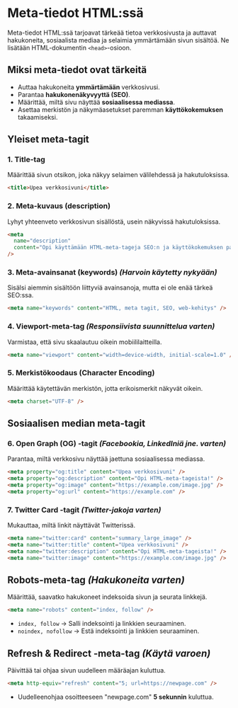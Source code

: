 # Meta-tiedot HTML:ssä

Meta-tiedot HTML:ssä tarjoavat tärkeää tietoa verkkosivusta ja auttavat hakukoneita, sosiaalista mediaa ja selaimia ymmärtämään sivun sisältöä. Ne lisätään HTML-dokumentin `<head>`-osioon.

## Miksi meta-tiedot ovat tärkeitä

- Auttaa hakukoneita **ymmärtämään** verkkosivusi.
- Parantaa **hakukonenäkyvyyttä (SEO)**.
- Määrittää, miltä sivu näyttää **sosiaalisessa mediassa**.
- Asettaa merkistön ja näkymäasetukset paremman **käyttökokemuksen** takaamiseksi.

## Yleiset meta-tagit

### 1. **Title-tag**

Määrittää sivun otsikon, joka näkyy selaimen välilehdessä ja hakutuloksissa.

```html
<title>Upea verkkosivuni</title>
```

### 2. **Meta-kuvaus (description)**

Lyhyt yhteenveto verkkosivun sisällöstä, usein näkyvissä hakutuloksissa.

```html
<meta
  name="description"
  content="Opi käyttämään HTML-meta-tageja SEO:n ja käyttökokemuksen parantamiseen."
/>
```

### 3. **Meta-avainsanat (keywords)** _(Harvoin käytetty nykyään)_

Sisälsi aiemmin sisältöön liittyviä avainsanoja, mutta ei ole enää tärkeä SEO:ssa.

```html
<meta name="keywords" content="HTML, meta tagit, SEO, web-kehitys" />
```

### 4. **Viewport-meta-tag** _(Responsiivista suunnittelua varten)_

Varmistaa, että sivu skaalautuu oikein mobiililaitteilla.

```html
<meta name="viewport" content="width=device-width, initial-scale=1.0" />
```

### 5. **Merkistökoodaus (Character Encoding)**

Määrittää käytettävän merkistön, jotta erikoismerkit näkyvät oikein.

```html
<meta charset="UTF-8" />
```

## Sosiaalisen median meta-tagit

### 6. **Open Graph (OG) -tagit** _(Facebookia, LinkedIniä jne. varten)_

Parantaa, miltä verkkosivu näyttää jaettuna sosiaalisessa mediassa.

```html
<meta property="og:title" content="Upea verkkosivuni" />
<meta property="og:description" content="Opi HTML-meta-tageista!" />
<meta property="og:image" content="https://example.com/image.jpg" />
<meta property="og:url" content="https://example.com" />
```

### 7. **Twitter Card -tagit** _(Twitter-jakoja varten)_

Mukauttaa, miltä linkit näyttävät Twitterissä.

```html
<meta name="twitter:card" content="summary_large_image" />
<meta name="twitter:title" content="Upea verkkosivuni" />
<meta name="twitter:description" content="Opi HTML-meta-tageista!" />
<meta name="twitter:image" content="https://example.com/image.jpg" />
```

## Robots-meta-tag _(Hakukoneita varten)_

Määrittää, saavatko hakukoneet indeksoida sivun ja seurata linkkejä.

```html
<meta name="robots" content="index, follow" />
```

- `index, follow` → Salli indeksointi ja linkkien seuraaminen.
- `noindex, nofollow` → Estä indeksointi ja linkkien seuraaminen.

## Refresh & Redirect -meta-tag _(Käytä varoen)_

Päivittää tai ohjaa sivun uudelleen määräajan kuluttua.

```html
<meta http-equiv="refresh" content="5; url=https://newpage.com" />
```

- Uudelleenohjaa osoitteeseen "newpage.com" **5 sekunnin** kuluttua.
